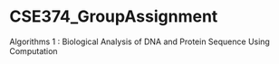 # CSE374_GroupAssignment
Algorithms 1 : Biological Analysis of DNA and Protein Sequence Using Computation
